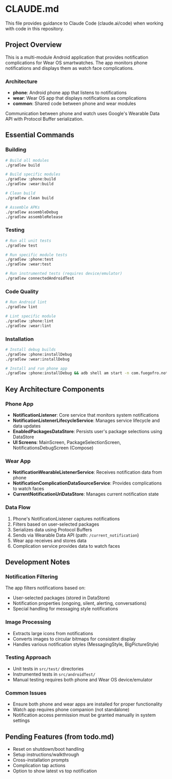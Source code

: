 # CLAUDE.md

This file provides guidance to Claude Code (claude.ai/code) when working with code in this repository.

## Project Overview

This is a multi-module Android application that provides notification complications for Wear OS smartwatches. The app monitors phone notifications and displays them as watch face complications.

### Architecture

- **phone**: Android phone app that listens to notifications
- **wear**: Wear OS app that displays notifications as complications
- **common**: Shared code between phone and wear modules

Communication between phone and watch uses Google's Wearable Data API with Protocol Buffer serialization.

## Essential Commands

### Building
```bash
# Build all modules
./gradlew build

# Build specific modules
./gradlew :phone:build
./gradlew :wear:build

# Clean build
./gradlew clean build

# Assemble APKs
./gradlew assembleDebug
./gradlew assembleRelease
```

### Testing
```bash
# Run all unit tests
./gradlew test

# Run specific module tests
./gradlew :phone:test
./gradlew :wear:test

# Run instrumented tests (requires device/emulator)
./gradlew connectedAndroidTest
```

### Code Quality
```bash
# Run Android lint
./gradlew lint

# Lint specific module
./gradlew :phone:lint
./gradlew :wear:lint
```

### Installation
```bash
# Install debug builds
./gradlew :phone:installDebug
./gradlew :wear:installDebug

# Install and run phone app
./gradlew :phone:installDebug && adb shell am start -n com.fuegofro.notifications_complication/.MainActivity
```

## Key Architecture Components

### Phone App
- **NotificationListener**: Core service that monitors system notifications
- **NotificationListenerLifecycleService**: Manages service lifecycle and data updates
- **EnabledPackagesDataStore**: Persists user's package selections using DataStore
- **UI Screens**: MainScreen, PackageSelectionScreen, NotificationsDebugScreen (Compose)

### Wear App
- **NotificationWearableListenerService**: Receives notification data from phone
- **NotificationComplicationDataSourceService**: Provides complications to watch faces
- **CurrentNotificationUriDataStore**: Manages current notification state

### Data Flow
1. Phone's NotificationListener captures notifications
2. Filters based on user-selected packages
3. Serializes data using Protocol Buffers
4. Sends via Wearable Data API (path: `/current_notification`)
5. Wear app receives and stores data
6. Complication service provides data to watch faces

## Development Notes

### Notification Filtering
The app filters notifications based on:
- User-selected packages (stored in DataStore)
- Notification properties (ongoing, silent, alerting, conversations)
- Special handling for messaging style notifications

### Image Processing
- Extracts large icons from notifications
- Converts images to circular bitmaps for consistent display
- Handles various notification styles (MessagingStyle, BigPictureStyle)

### Testing Approach
- Unit tests in `src/test/` directories
- Instrumented tests in `src/androidTest/`
- Manual testing requires both phone and Wear OS device/emulator

### Common Issues
- Ensure both phone and wear apps are installed for proper functionality
- Watch app requires phone companion (not standalone)
- Notification access permission must be granted manually in system settings

## Pending Features (from todo.md)
- Reset on shutdown/boot handling
- Setup instructions/walkthrough
- Cross-installation prompts
- Complication tap actions
- Option to show latest vs top notification